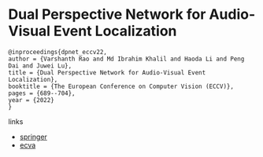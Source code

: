 # Dual Perspective Network for Audio-Visual Event Localization

```
@inproceedings{dpnet_eccv22,
author = {Varshanth Rao and Md Ibrahim Khalil and Haoda Li and Peng Dai and Juwei Lu},
title = {Dual Perspective Network for Audio-Visual Event Localization},
booktitle = {The European Conference on Computer Vision (ECCV)},
pages = {689--704},
year = {2022}
}
```

links
- [springer](https://link.springer.com/chapter/10.1007/978-3-031-19830-4_39)
- [ecva](https://www.ecva.net/papers/eccv_2022/papers_ECCV/html/2538_ECCV_2022_paper.php)
